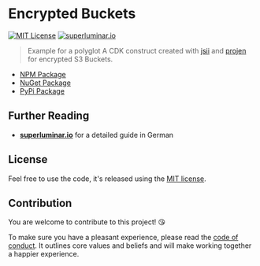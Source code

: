 # Encrypted Buckets

[![MIT License](https://badgen.now.sh/badge/License/MIT/blue)](https://github.com/sbstjn/cdk-encrypted-bucket/blob/master/LICENSE.md)
[![superluminar.io](https://badgen.now.sh/badge/by/superluminar/red)](https://superluminar.io//2022/05/17/cdk-construct-mit-projen-erstellen-testen-und-für-npm-nuget-pypi-veröffentlichen/)


> Example for a polyglot A CDK construct created with [jsii] and [projen] for encrypted S3 Buckets. 

* [NPM Package][npm]
* [NuGet Package][nuget]
* [PyPi Package][pypi]

## Further Reading

- [**superluminar.io**](https://superluminar.io) for a detailed guide in German

## License

Feel free to use the code, it's released using the [MIT license](LICENSE.md).

## Contribution

You are welcome to contribute to this project! 😘

To make sure you have a pleasant experience, please read the [code of conduct](CODE_OF_CONDUCT.md). It outlines core values and beliefs and will make working together a happier experience.

[projen]: https://github.com/projen/projen
[jsii]: https://github.com/aws/jsii
[npm]: https://www.npmjs.com/package/encrypted-bucket
[nuget]: https://www.nuget.org/packages/CDK.EncryptedBucket/
[pypi]: https://pypi.org/project/encrypted-bucket/
